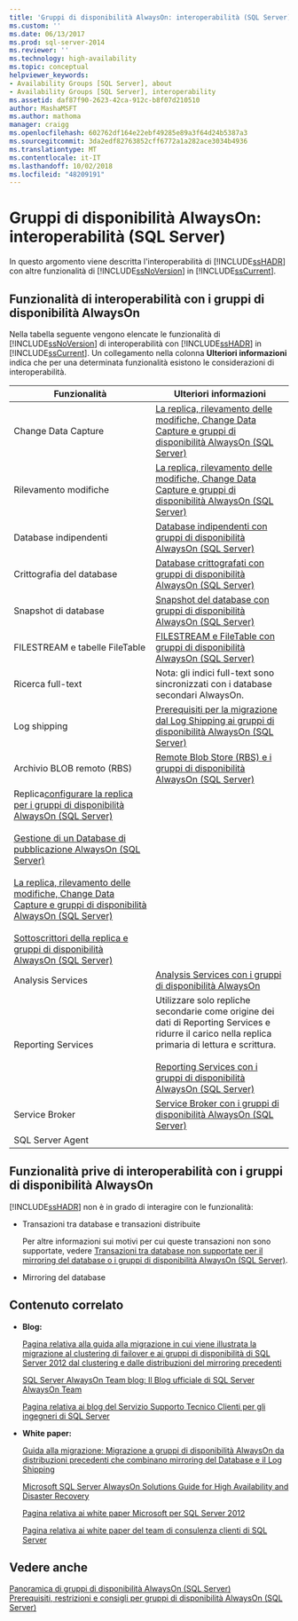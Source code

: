 ```yaml
---
title: 'Gruppi di disponibilità AlwaysOn: interoperabilità (SQL Server) | Microsoft Docs'
ms.custom: ''
ms.date: 06/13/2017
ms.prod: sql-server-2014
ms.reviewer: ''
ms.technology: high-availability
ms.topic: conceptual
helpviewer_keywords:
- Availability Groups [SQL Server], about
- Availability Groups [SQL Server], interoperability
ms.assetid: daf87f90-2623-42ca-912c-b8f07d210510
author: MashaMSFT
ms.author: mathoma
manager: craigg
ms.openlocfilehash: 602762df164e22ebf49285e89a3f64d24b5387a3
ms.sourcegitcommit: 3da2edf82763852cff6772a1a282ace3034b4936
ms.translationtype: MT
ms.contentlocale: it-IT
ms.lasthandoff: 10/02/2018
ms.locfileid: "48209191"
---
```

# <a name="always-on-availability-groups-interoperability-sql-server"></a>Gruppi di disponibilità AlwaysOn: interoperabilità (SQL Server)
  In questo argomento viene descritta l'interoperabilità di [!INCLUDE[ssHADR](../../../includes/sshadr-md.md)] con altre funzionalità di [!INCLUDE[ssNoVersion](../../../includes/ssnoversion-md.md)] in [!INCLUDE[ssCurrent](../../../includes/sscurrent-md.md)].  
  

  
##  <a name="Interop"></a> Funzionalità di interoperabilità con i gruppi di disponibilità AlwaysOn  
 Nella tabella seguente vengono elencate le funzionalità di [!INCLUDE[ssNoVersion](../../../includes/ssnoversion-md.md)] di interoperabilità con [!INCLUDE[ssHADR](../../../includes/sshadr-md.md)] in [!INCLUDE[ssCurrent](../../../includes/sscurrent-md.md)]. Un collegamento nella colonna **Ulteriori informazioni** indica che per una determinata funzionalità esistono le considerazioni di interoperabilità.  
  
|Funzionalità|Ulteriori informazioni|  
|-------------|----------------------|  
|Change Data Capture|[La replica, rilevamento delle modifiche, Change Data Capture e gruppi di disponibilità AlwaysOn &#40;SQL Server&#41;](replicate-track-change-data-capture-always-on-availability.md)|  
|Rilevamento modifiche|[La replica, rilevamento delle modifiche, Change Data Capture e gruppi di disponibilità AlwaysOn &#40;SQL Server&#41;](replicate-track-change-data-capture-always-on-availability.md)|  
|Database indipendenti|[Database indipendenti con gruppi di disponibilità AlwaysOn (SQL Server)](always-on-availability-groups-sql-server.md)|  
|Crittografia del database|[Database crittografati con gruppi di disponibilità AlwaysOn &#40;SQL Server&#41;](encrypted-databases-with-always-on-availability-groups-sql-server.md)|  
|Snapshot di database|[Snapshot del database con gruppi di disponibilità AlwaysOn &#40;SQL Server&#41;](database-snapshots-with-always-on-availability-groups-sql-server.md)|  
|FILESTREAM e tabelle FileTable|[FILESTREAM e FileTable con gruppi di disponibilità AlwaysOn &#40;SQL Server&#41;](filestream-and-filetable-with-always-on-availability-groups-sql-server.md)|  
|Ricerca full-text|Nota: gli indici full-text sono sincronizzati con i database secondari AlwaysOn.|  
|Log shipping|[Prerequisiti per la migrazione dal Log Shipping ai gruppi di disponibilità AlwaysOn &#40;SQL Server&#41;](prereqs-migrating-log-shipping-to-always-on-availability-groups.md)|  
|Archivio BLOB remoto (RBS)|[Remote Blob Store &#40;RBS&#41; e i gruppi di disponibilità AlwaysOn &#40;SQL Server&#41;](remote-blob-store-rbs-and-always-on-availability-groups-sql-server.md)|  
|Replica[configurare la replica per i gruppi di disponibilità AlwaysOn (SQL Server)](configure-replication-for-always-on-availability-groups-sql-server.md)<br /><br /> [Gestione di un Database di pubblicazione AlwaysOn &#40;SQL Server&#41;](maintaining-an-always-on-publication-database-sql-server.md)<br /><br /> [La replica, rilevamento delle modifiche, Change Data Capture e gruppi di disponibilità AlwaysOn &#40;SQL Server&#41;](replicate-track-change-data-capture-always-on-availability.md)<br /><br /> [Sottoscrittori della replica e gruppi di disponibilità AlwaysOn &#40;SQL Server&#41;](replication-subscribers-and-always-on-availability-groups-sql-server.md)|  
|Analysis Services|[Analysis Services con i gruppi di disponibilità AlwaysOn](analysis-services-with-always-on-availability-groups.md)|  
|Reporting Services|Utilizzare solo repliche secondarie come origine dei dati di Reporting Services e ridurre il carico nella replica primaria di lettura e scrittura.<br /><br /> [Reporting Services con i gruppi di disponibilità AlwaysOn &#40;SQL Server&#41;](reporting-services-with-always-on-availability-groups-sql-server.md)|  
|Service Broker|[Service Broker con i gruppi di disponibilità AlwaysOn &#40;SQL Server&#41;](service-broker-with-always-on-availability-groups-sql-server.md)|  
|SQL Server Agent||  
  
##  <a name="NoInterop"></a> Funzionalità prive di interoperabilità con i gruppi di disponibilità AlwaysOn  
 [!INCLUDE[ssHADR](../../../includes/sshadr-md.md)] non è in grado di interagire con le funzionalità:  
  
-   Transazioni tra database e transazioni distribuite  
  
     Per altre informazioni sui motivi per cui queste transazioni non sono supportate, vedere [Transazioni tra database non supportate per il mirroring del database o i gruppi di disponibilità AlwaysOn &#40;SQL Server&#41;](transactions-always-on-availability-and-database-mirroring.md).  
  
-   Mirroring del database  
  
##  <a name="RelatedContent"></a> Contenuto correlato  
  
-   **Blog:**  
  
     [Pagina relativa alla guida alla migrazione in cui viene illustrata la migrazione al clustering di failover e ai gruppi di disponibilità di SQL Server 2012 dal clustering e dalle distribuzioni del mirroring precedenti](http://blogs.msdn.com/b/sqlalwayson/archive/2012/04/09/now-available-migration-guide-migrating-to-sql-server-2012-failover-clustering-and-availability-groups-from-prior-clustering-and-mirroring-deployments.aspx)  
  
     [SQL Server AlwaysOn Team blog: Il Blog ufficiale di SQL Server AlwaysOn Team](http://blogs.msdn.com/b/sqlalwayson/)  
  
     [Pagina relativa ai blog del Servizio Supporto Tecnico Clienti per gli ingegneri di SQL Server](http://blogs.msdn.com/b/psssql/)  
  
-   **White paper:**  
  
     [Guida alla migrazione: Migrazione a gruppi di disponibilità AlwaysOn da distribuzioni precedenti che combinano mirroring del Database e il Log Shipping](http://msdn.microsoft.com/library/jj635217)  
  
     [Microsoft SQL Server AlwaysOn Solutions Guide for High Availability and Disaster Recovery](http://go.microsoft.com/fwlink/?LinkId=227600)  
  
     [Pagina relativa ai white paper Microsoft per SQL Server 2012](http://msdn.microsoft.com/library/hh403491.aspx)  
  
     [Pagina relativa ai white paper del team di consulenza clienti di SQL Server](http://sqlcat.com/)  
  
## <a name="see-also"></a>Vedere anche  
 [Panoramica di gruppi di disponibilità AlwaysOn &#40;SQL Server&#41;](overview-of-always-on-availability-groups-sql-server.md)   
 [Prerequisiti, restrizioni e consigli per gruppi di disponibilità AlwaysOn &#40;SQL Server&#41;](prereqs-restrictions-recommendations-always-on-availability.md)  
  
  
